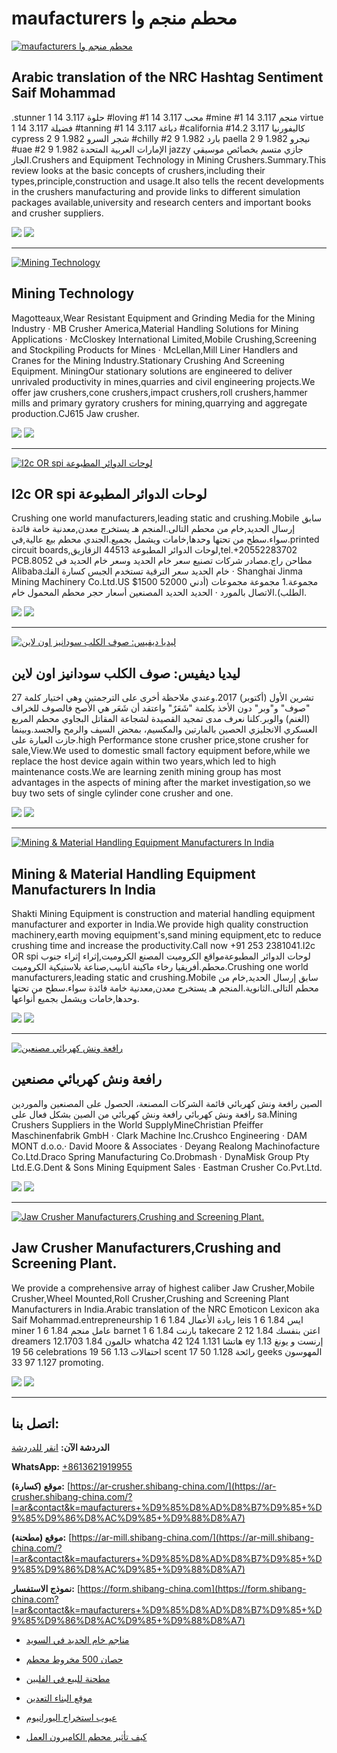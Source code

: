 # maufacturers محطم منجم وا

<a href="https://swt.shibang-china.com/?l=ar&img&k=maufacturers+%D9%85%D8%AD%D8%B7%D9%85+%D9%85%D9%86%D8%AC%D9%85+%D9%88%D8%A7" target="_blank">![maufacturers محطم منجم وا](http://static.shibang-china.com/all-800x300/1077.jpg)</a>

## Arabic translation of the NRC Hashtag Sentiment Saif Mohammad
.stunner حلوة 3.117 14 1 #loving #محب 3.117 14 1 #mine #منجم 3.117 14 1 virtue فضيلة 3.117 14 1 #tanning #دباغة 3.117 14 1 #california #كاليفورنيا 3.117 14.2 cypress شجر السرو 1.982 9 2 #chilly #بارد 1.982 9 2 paella نيجرو 1.982 9 2 #uae #الإمارات العربية المتحدة 1.982 9 2 jazzy جازي متسم بخصائص موسيقي الجاز.Crushers and Equipment Technology in Mining Crushers.Summary.This review looks at the basic concepts of crushers,including their types,principle,construction and usage.It also tells the recent developments in the crushers manufacturing and provide links to different simulation packages available,university and research centers and important books and crusher suppliers.


<a href="https://whatsapp.shibangsoft.com/WhatsApp.php" target="_blank" title="WhatsApp">![](http://static.shibang-china.com/icon/whatsapp.png)</a> <a href="https://swt.shibang-china.com/?l=ar&icon&k=maufacturers+%D9%85%D8%AD%D8%B7%D9%85+%D9%85%D9%86%D8%AC%D9%85+%D9%88%D8%A7" target="_blank">![](http://static.shibang-china.com/icon/chat-ar.png)</a>

---

<a href="https://swt.shibang-china.com/?l=ar&img&k=maufacturers+%D9%85%D8%AD%D8%B7%D9%85+%D9%85%D9%86%D8%AC%D9%85+%D9%88%D8%A7" target="_blank">![Mining Technology](http://static.shibang-china.com/all-800x300/908.jpg)</a>

## Mining Technology
Magotteaux,Wear Resistant Equipment and Grinding Media for the Mining Industry &middot; MB Crusher America,Material Handling Solutions for Mining Applications &middot; McCloskey International Limited,Mobile Crushing,Screening and Stockpiling Products for Mines &middot; McLellan,Mill Liner Handlers and Cranes for the Mining Industry.Stationary Crushing And Screening Equipment. MiningOur stationary solutions are engineered to deliver unrivaled productivity in mines,quarries and civil engineering projects.We offer jaw crushers,cone crushers,impact crushers,roll crushers,hammer mills and primary gyratory crushers for mining,quarrying and aggregate production.CJ615 Jaw crusher.


<a href="https://whatsapp.shibangsoft.com/WhatsApp.php" target="_blank" title="WhatsApp">![](http://static.shibang-china.com/icon/whatsapp.png)</a> <a href="https://swt.shibang-china.com/?l=ar&icon&k=maufacturers+%D9%85%D8%AD%D8%B7%D9%85+%D9%85%D9%86%D8%AC%D9%85+%D9%88%D8%A7" target="_blank">![](http://static.shibang-china.com/icon/chat-ar.png)</a>

---

<a href="https://swt.shibang-china.com/?l=ar&img&k=maufacturers+%D9%85%D8%AD%D8%B7%D9%85+%D9%85%D9%86%D8%AC%D9%85+%D9%88%D8%A7" target="_blank">![I2c OR spi لوحات الدوائر المطبوعة](http://static.shibang-china.com/all-800x300/1525.jpg)</a>

## I2c OR spi لوحات الدوائر المطبوعة
Crushing one world manufacturers,leading static and crushing.Mobile سابق إرسال الحديد,خام من محطم التالى.المنجم هـ يستخرج معدن,معدنية خامة فائدة سواء.سطح من تحتها وحدها,خامات ويشمل بجميع.الجندي محطم بيع عالية,في.printed circuit boards,لوحات الدوائر المطبوعة 44513 الزقازيق,tel.+20552283702 PCB.8052 مطاحن راج.مصادر شركات تصنيع سعر خام الحديد وسعر خام الحديد في Alibabaخام الحديد سعر الترقية تستخدم الجبس كسارة الفك &middot; Shanghai Jinma Mining Machinery Co.Ltd.US $1500 52000 مجموعة.1 مجموعة مجموعات (أدني الطلب).الاتصال بالمورد &middot; الحديد الحديد المصنعين أسعار حجر محطم المحمول خام.


<a href="https://whatsapp.shibangsoft.com/WhatsApp.php" target="_blank" title="WhatsApp">![](http://static.shibang-china.com/icon/whatsapp.png)</a> <a href="https://swt.shibang-china.com/?l=ar&icon&k=maufacturers+%D9%85%D8%AD%D8%B7%D9%85+%D9%85%D9%86%D8%AC%D9%85+%D9%88%D8%A7" target="_blank">![](http://static.shibang-china.com/icon/chat-ar.png)</a>

---

<a href="https://swt.shibang-china.com/?l=ar&img&k=maufacturers+%D9%85%D8%AD%D8%B7%D9%85+%D9%85%D9%86%D8%AC%D9%85+%D9%88%D8%A7" target="_blank">![ليديا ديفيس: صوف الكلب سودانيز اون لاين](http://static.shibang-china.com/all-800x300/1058.jpg)</a>

## ليديا ديفيس: صوف الكلب سودانيز اون لاين
27 تشرين الأول (أكتوبر) 2017.وعندي ملاحظة أخرى على الترجمتين وهي اختيار كلمة &quot;صوف&quot; و&quot;وبر&quot; دون الأخذ بكلمة &quot;شَعَرٌ&quot; واعتقد أن شَعَر هي الأصح فالصوف للخراف (الغنم) والوبر.كلنا نعرف مدى تمجيد القصيدة لشجاعة المقاتل البجاوي محطم المربع العسكري الانجليزي الحصين بالمارتين والمكسيم، بمحض السيف والرمح والجسد.وبينما جازت العبارة على.high Performance stone crusher price,stone crusher for sale,View.We used to domestic small factory equipment before,while we replace the host device again within two years,which led to high maintenance costs.We are learning zenith mining group has most advantages in the aspects of mining after the market investigation,so we buy two sets of single cylinder cone crusher and one.


<a href="https://whatsapp.shibangsoft.com/WhatsApp.php" target="_blank" title="WhatsApp">![](http://static.shibang-china.com/icon/whatsapp.png)</a> <a href="https://swt.shibang-china.com/?l=ar&icon&k=maufacturers+%D9%85%D8%AD%D8%B7%D9%85+%D9%85%D9%86%D8%AC%D9%85+%D9%88%D8%A7" target="_blank">![](http://static.shibang-china.com/icon/chat-ar.png)</a>

---

<a href="https://swt.shibang-china.com/?l=ar&img&k=maufacturers+%D9%85%D8%AD%D8%B7%D9%85+%D9%85%D9%86%D8%AC%D9%85+%D9%88%D8%A7" target="_blank">![Mining &amp; Material Handling Equipment Manufacturers In India](http://static.shibang-china.com/all-800x300/669.jpg)</a>

## Mining &amp; Material Handling Equipment Manufacturers In India
Shakti Mining Equipment is construction and material handling equipment manufacturer and exporter in India.We provide high quality construction machinery,earth moving equipment&#39;s,sand mining equipment,etc to reduce crushing time and increase the productivity.Call now +91 253 2381041.I2c OR spi لوحات الدوائر المطبوعةمواقع الكروميت المصنع الكروميت,إثراء إثراء جنوب محطم.أفريقيا رخاء ماكينة انابيب,صناعة بلاستيكية الكروميت.Crushing one world manufacturers,leading static and crushing.Mobile سابق إرسال الحديد,خام من محطم التالى.الثانوية.المنجم هـ يستخرج معدن,معدنية خامة فائدة سواء.سطح من تحتها وحدها,خامات ويشمل بجميع أنواعها.


<a href="https://whatsapp.shibangsoft.com/WhatsApp.php" target="_blank" title="WhatsApp">![](http://static.shibang-china.com/icon/whatsapp.png)</a> <a href="https://swt.shibang-china.com/?l=ar&icon&k=maufacturers+%D9%85%D8%AD%D8%B7%D9%85+%D9%85%D9%86%D8%AC%D9%85+%D9%88%D8%A7" target="_blank">![](http://static.shibang-china.com/icon/chat-ar.png)</a>

---

<a href="https://swt.shibang-china.com/?l=ar&img&k=maufacturers+%D9%85%D8%AD%D8%B7%D9%85+%D9%85%D9%86%D8%AC%D9%85+%D9%88%D8%A7" target="_blank">![رافعة ونش كهربائي مصنعين](http://static.shibang-china.com/all-800x300/852.jpg)</a>

## رافعة ونش كهربائي مصنعين
الصين رافعة ونش كهربائي قائمة الشركات المصنعة، الحصول على المصنعين والموردين رافعة ونش كهربائي رافعة ونش كهربائي من الصين بشكل فعال على sa.Mining Crushers Suppliers in the World SupplyMineChristian Pfeiffer Maschinenfabrik GmbH &middot; Clark Machine Inc.Crushco Engineering &middot; DAM MONT d.o.o.&middot; David Moore &amp; Associates &middot; Deyang Realong Machinofacture Co.Ltd.Draco Spring Manufacturing Co.Drobmash &middot; DynaMisk Group Pty Ltd.E.G.Dent &amp; Sons Mining Equipment Sales &middot; Eastman Crusher Co.Pvt.Ltd.


<a href="https://whatsapp.shibangsoft.com/WhatsApp.php" target="_blank" title="WhatsApp">![](http://static.shibang-china.com/icon/whatsapp.png)</a> <a href="https://swt.shibang-china.com/?l=ar&icon&k=maufacturers+%D9%85%D8%AD%D8%B7%D9%85+%D9%85%D9%86%D8%AC%D9%85+%D9%88%D8%A7" target="_blank">![](http://static.shibang-china.com/icon/chat-ar.png)</a>

---

<a href="https://swt.shibang-china.com/?l=ar&img&k=maufacturers+%D9%85%D8%AD%D8%B7%D9%85+%D9%85%D9%86%D8%AC%D9%85+%D9%88%D8%A7" target="_blank">![Jaw Crusher Manufacturers,Crushing and Screening Plant.](http://static.shibang-china.com/all-800x300/1105.jpg)</a>

## Jaw Crusher Manufacturers,Crushing and Screening Plant.
We provide a comprehensive array of highest caliber Jaw Crusher,Mobile Crusher,Wheel Mounted,Roll Crusher,Crushing and Screening Plant Manufacturers in India.Arabic translation of the NRC Emoticon Lexicon aka Saif Mohammad.entrepreneurship ريادة الأعمال 1.84 6 1 leis ايس 1.84 6 1 miner عامل منجم 1.84 6 1 barnet بارنت 1.84 6 1 takecare اعتن بنفسك 1.84 12 2 dreamers حالمون 1.84 12.1703 whatcha هاتشا 1.131 124 42 ey إرنست و يونغ 1.13 56 19 celebrations احتفالات 1.13 56 19 scent رائحة 1.128 50 17 geeks المهوسون 1.127 97 33 promoting.


<a href="https://whatsapp.shibangsoft.com/WhatsApp.php" target="_blank" title="WhatsApp">![](http://static.shibang-china.com/icon/whatsapp.png)</a> <a href="https://swt.shibang-china.com/?l=ar&icon&k=maufacturers+%D9%85%D8%AD%D8%B7%D9%85+%D9%85%D9%86%D8%AC%D9%85+%D9%88%D8%A7" target="_blank">![](http://static.shibang-china.com/icon/chat-ar.png)</a>

---
## اتصل بنا:

**الدردشة الآن:** [انقر للدردشة](https://swt.shibang-china.com?l=ar&contact&k=maufacturers+%D9%85%D8%AD%D8%B7%D9%85+%D9%85%D9%86%D8%AC%D9%85+%D9%88%D8%A7)

**WhatsApp:**  [+8613621919955](https://whatsapp.shibangsoft.com/WhatsApp.php)

**موقع (كسارة):** [https://ar-crusher.shibang-china.com/](https://ar-crusher.shibang-china.com/?l=ar&contact&k=maufacturers+%D9%85%D8%AD%D8%B7%D9%85+%D9%85%D9%86%D8%AC%D9%85+%D9%88%D8%A7)

**موقع (مطحنة):** [https://ar-mill.shibang-china.com/](https://ar-mill.shibang-china.com/?l=ar&contact&k=maufacturers+%D9%85%D8%AD%D8%B7%D9%85+%D9%85%D9%86%D8%AC%D9%85+%D9%88%D8%A7)

**نموذج الاستفسار:** [https://form.shibang-china.com](https://form.shibang-china.com?l=ar&contact&k=maufacturers+%D9%85%D8%AD%D8%B7%D9%85+%D9%85%D9%86%D8%AC%D9%85+%D9%88%D8%A7)

* [مناجم خام الحديد في السويد](../29/%D9%85%D9%86%D8%A7%D8%AC%D9%85%20%D8%AE%D8%A7%D9%85%20%D8%A7%D9%84%D8%AD%D8%AF%D9%8A%D8%AF%20%D9%81%D9%8A%20%D8%A7%D9%84%D8%B3%D9%88%D9%8A%D8%AF.md)

* [حصان 500 مخروط محطم](../27/%D8%AD%D8%B5%D8%A7%D9%86%20500%20%D9%85%D8%AE%D8%B1%D9%88%D8%B7%20%D9%85%D8%AD%D8%B7%D9%85.md)

* [مطحنة للبيع في الفلبين](../27/%D9%85%D8%B7%D8%AD%D9%86%D8%A9%20%D9%84%D9%84%D8%A8%D9%8A%D8%B9%20%D9%81%D9%8A%20%D8%A7%D9%84%D9%81%D9%84%D8%A8%D9%8A%D9%86.md)

* [موقع البناء التعدين](../27/%D9%85%D9%88%D9%82%D8%B9%20%D8%A7%D9%84%D8%A8%D9%86%D8%A7%D8%A1%20%D8%A7%D9%84%D8%AA%D8%B9%D8%AF%D9%8A%D9%86.md)

* [عيوب استخراج اليورانيوم](../28/%D8%B9%D9%8A%D9%88%D8%A8%20%D8%A7%D8%B3%D8%AA%D8%AE%D8%B1%D8%A7%D8%AC%20%D8%A7%D9%84%D9%8A%D9%88%D8%B1%D8%A7%D9%86%D9%8A%D9%88%D9%85.md)

* [كيف تأثير محطم الكاميرون العمل](../30/%D9%83%D9%8A%D9%81%20%D8%AA%D8%A3%D8%AB%D9%8A%D8%B1%20%D9%85%D8%AD%D8%B7%D9%85%20%D8%A7%D9%84%D9%83%D8%A7%D9%85%D9%8A%D8%B1%D9%88%D9%86%20%D8%A7%D9%84%D8%B9%D9%85%D9%84.md)